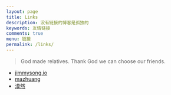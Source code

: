```yaml
---
layout: page
title: Links
description: 没有链接的博客是孤独的
keywords: 友情链接
comments: true
menu: 链接
permalink: /links/
---
```


> God made relatives. Thank God we can choose our friends.

* [jimmysong.io](https://jimmysong.io/)
* [mazhuang](http://mazhuang.org)
* [漠然](http://mritd.me)
